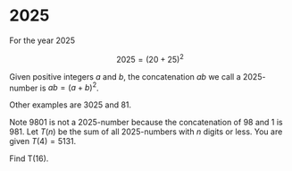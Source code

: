 # 2025

For the year $2025$

$$2025 = (20+25)^2$$

Given positive integers $a$ and $b$, the concatenation $ab$ we call a $2025$-number is $ab=(a+b)^2$. 

Other examples are $3025$ and $81$.

Note $9801$ is not a $2025$-number because the concatenation of $98$ and $1$ is $981$. 
Let $T(n)$ be the sum of all $2025$-numbers with $n$ digits or less. You are given $T(4)=5131$.

Find T(16).
